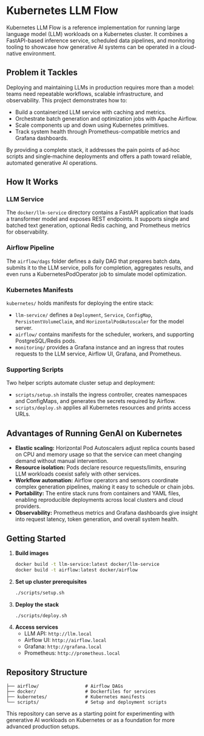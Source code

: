 # Kubernetes LLM Flow

Kubernetes LLM Flow is a reference implementation for running large language model (LLM) workloads on a Kubernetes cluster. It combines a FastAPI-based inference service, scheduled data pipelines, and monitoring tooling to showcase how generative AI systems can be operated in a cloud-native environment.

## Problem it Tackles

Deploying and maintaining LLMs in production requires more than a model: teams need repeatable workflows, scalable infrastructure, and observability. This project demonstrates how to:

- Build a containerized LLM service with caching and metrics.
- Orchestrate batch generation and optimization jobs with Apache Airflow.
- Scale components up and down using Kubernetes primitives.
- Track system health through Prometheus-compatible metrics and Grafana dashboards.

By providing a complete stack, it addresses the pain points of ad‑hoc scripts and single‑machine deployments and offers a path toward reliable, automated generative AI operations.

## How It Works

### LLM Service
The `docker/llm-service` directory contains a FastAPI application that loads a transformer model and exposes REST endpoints. It supports single and batched text generation, optional Redis caching, and Prometheus metrics for observability.

### Airflow Pipeline
The `airflow/dags` folder defines a daily DAG that prepares batch data, submits it to the LLM service, polls for completion, aggregates results, and even runs a KubernetesPodOperator job to simulate model optimization.

### Kubernetes Manifests
`kubernetes/` holds manifests for deploying the entire stack:
- `llm-service/` defines a `Deployment`, `Service`, `ConfigMap`, `PersistentVolumeClaim`, and `HorizontalPodAutoscaler` for the model server.
- `airflow/` contains manifests for the scheduler, workers, and supporting PostgreSQL/Redis pods.
- `monitoring/` provides a Grafana instance and an ingress that routes requests to the LLM service, Airflow UI, Grafana, and Prometheus.

### Supporting Scripts
Two helper scripts automate cluster setup and deployment:
- `scripts/setup.sh` installs the ingress controller, creates namespaces and ConfigMaps, and generates the secrets required by Airflow.
- `scripts/deploy.sh` applies all Kubernetes resources and prints access URLs.

## Advantages of Running GenAI on Kubernetes

- **Elastic scaling:** Horizontal Pod Autoscalers adjust replica counts based on CPU and memory usage so that the service can meet changing demand without manual intervention.
- **Resource isolation:** Pods declare resource requests/limits, ensuring LLM workloads coexist safely with other services.
- **Workflow automation:** Airflow operators and sensors coordinate complex generation pipelines, making it easy to schedule or chain jobs.
- **Portability:** The entire stack runs from containers and YAML files, enabling reproducible deployments across local clusters and cloud providers.
- **Observability:** Prometheus metrics and Grafana dashboards give insight into request latency, token generation, and overall system health.

## Getting Started

1. **Build images**
   ```bash
   docker build -t llm-service:latest docker/llm-service
   docker build -t airflow:latest docker/airflow
   ```
2. **Set up cluster prerequisites**
   ```bash
   ./scripts/setup.sh
   ```
3. **Deploy the stack**
   ```bash
   ./scripts/deploy.sh
   ```
4. **Access services**
   - LLM API: `http://llm.local`
   - Airflow UI: `http://airflow.local`
   - Grafana: `http://grafana.local`
   - Prometheus: `http://prometheus.local`

## Repository Structure

```
├── airflow/                 # Airflow DAGs
├── docker/                  # Dockerfiles for services
├── kubernetes/              # Kubernetes manifests
└── scripts/                 # Setup and deployment scripts
```

This repository can serve as a starting point for experimenting with generative AI workloads on Kubernetes or as a foundation for more advanced production setups.

